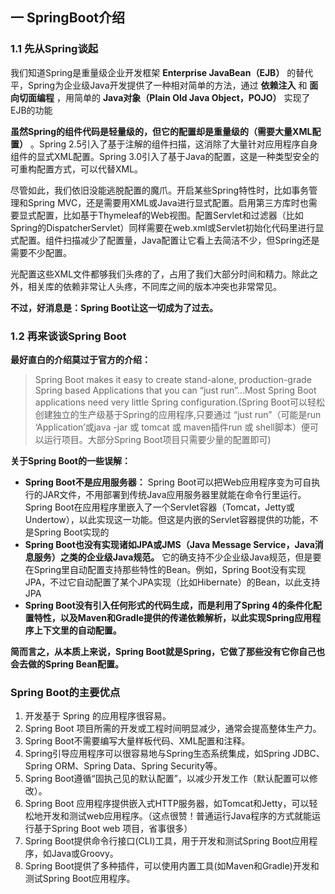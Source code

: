 ## 一 SpringBoot介绍

### 1.1  先从Spring谈起
我们知道Spring是重量级企业开发框架 **Enterprise JavaBean（EJB）** 的替代平，Spring为企业级Java开发提供了一种相对简单的方法，通过 **依赖注入** 和 **面向切面编程** ，用简单的 **Java对象（Plain Old Java Object，POJO）** 实现了EJB的功能

**虽然Spring的组件代码是轻量级的，但它的配置却是重量级的（需要大量XML配置）** 。Spring 2.5引入了基于注解的组件扫描，这消除了大量针对应用程序自身组件的显式XML配置。Spring 3.0引入了基于Java的配置，这是一种类型安全的可重构配置方式，可以代替XML。

尽管如此，我们依旧没能逃脱配置的魔爪。开启某些Spring特性时，比如事务管理和Spring MVC，还是需要用XML或Java进行显式配置。启用第三方库时也需要显式配置，比如基于Thymeleaf的Web视图。配置Servlet和过滤器（比如Spring的DispatcherServlet）同样需要在web.xml或Servlet初始化代码里进行显式配置。组件扫描减少了配置量，Java配置让它看上去简洁不少，但Spring还是需要不少配置。

光配置这些XML文件都够我们头疼的了，占用了我们大部分时间和精力。除此之外，相关库的依赖非常让人头疼，不同库之间的版本冲突也非常常见。

**不过，好消息是：Spring Boot让这一切成为了过去。**

### 1.2  再来谈谈Spring Boot


**最好直白的介绍莫过于官方的介绍：**

> Spring Boot makes it easy to create stand-alone, production-grade Spring based Applications that you can “just run”...Most Spring Boot applications need very little Spring configuration.(Spring Boot可以轻松创建独立的生产级基于Spring的应用程序,只要通过 “just run”（可能是run ‘Application’或java -jar 或 tomcat 或 maven插件run 或 shell脚本）便可以运行项目。大部分Spring Boot项目只需要少量的配置即可)

**关于Spring Boot的一些误解：**

- **Spring Boot不是应用服务器：** Spring Boot可以把Web应用程序变为可自执行的JAR文件，不用部署到传统Java应用服务器里就能在命令行里运行。Spring Boot在应用程序里嵌入了一个Servlet容器（Tomcat，Jetty或Undertow），以此实现这一功能。但这是内嵌的Servlet容器提供的功能，不是Spring Boot实现的
-  **Spring Boot也没有实现诸如JPA或JMS（Java Message Service，Java消息服务）之类的企业级Java规范。** 它的确支持不少企业级Java规范，但是要在Spring里自动配置支持那些特性的Bean。例如，Spring Boot没有实现JPA，不过它自动配置了某个JPA实现（比如Hibernate）的Bean，以此支持JPA
- **Spring Boot没有引入任何形式的代码生成，而是利用了Spring 4的条件化配置特性，以及Maven和Gradle提供的传递依赖解析，以此实现Spring应用程序上下文里的自动配置。**


**简而言之，从本质上来说，Spring Boot就是Spring，它做了那些没有它你自己也会去做的Spring Bean配置。**

### Spring Boot的主要优点

1. 开发基于 Spring 的应用程序很容易。
2. Spring Boot 项目所需的开发或工程时间明显减少，通常会提高整体生产力。
3. Spring Boot不需要编写大量样板代码、XML配置和注释。
4. Spring引导应用程序可以很容易地与Spring生态系统集成，如Spring JDBC、Spring ORM、Spring Data、Spring Security等。
5. Spring Boot遵循“固执己见的默认配置”，以减少开发工作（默认配置可以修改）。
6. Spring Boot 应用程序提供嵌入式HTTP服务器，如Tomcat和Jetty，可以轻松地开发和测试web应用程序。（这点很赞！普通运行Java程序的方式就能运行基于Spring Boot web 项目，省事很多）
7. Spring Boot提供命令行接口(CLI)工具，用于开发和测试Spring Boot应用程序，如Java或Groovy。
8. Spring Boot提供了多种插件，可以使用内置工具(如Maven和Gradle)开发和测试Spring Boot应用程序。